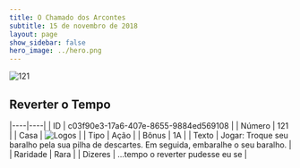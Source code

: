 ```yaml
---
title: O Chamado dos Arcontes
subtitle: 15 de novembro de 2018
layout: page
show_sidebar: false
hero_image: ../hero.png
---
```


![121](https://cdn.keyforgegame.com/media/card_front/pt/341_121_CXQ8C95R8C87_pt.png)

## Reverter o Tempo

|----|----|
| ID | c03f90e3-17a6-407e-8655-9884ed569108 |
| Número | 121 |
| Casa | ![Logos](https://archonarcana.com/images/thumb/c/ce/Logos.png/22px-Logos.png "Logos") |
| Tipo | Ação |
| Bônus | 1A |
| Texto | Jogar: Troque seu baralho pela sua pilha de descartes. Em seguida, embaralhe o seu baralho. |
| Raridade | Rara |
| Dizeres | …tempo o reverter pudesse eu se |
